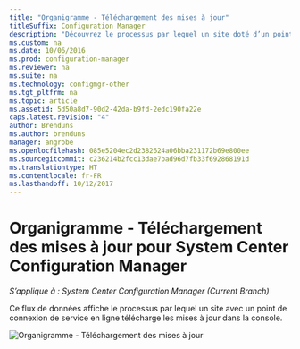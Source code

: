 ```yaml
---
title: "Organigramme - Téléchargement des mises à jour"
titleSuffix: Configuration Manager
description: "Découvrez le processus par lequel un site doté d’un point de connexion de service en ligne télécharge les mises à jour dans la console."
ms.custom: na
ms.date: 10/06/2016
ms.prod: configuration-manager
ms.reviewer: na
ms.suite: na
ms.technology: configmgr-other
ms.tgt_pltfrm: na
ms.topic: article
ms.assetid: 5d50a8d7-90d2-42da-b9fd-2edc190fa22e
caps.latest.revision: "4"
author: Brenduns
ms.author: brenduns
manager: angrobe
ms.openlocfilehash: 085e5204ec2d2382624a06bba231172b69e800ee
ms.sourcegitcommit: c236214b2fcc13dae7bad96d7fb33f692868191d
ms.translationtype: HT
ms.contentlocale: fr-FR
ms.lasthandoff: 10/12/2017
---
```

# <a name="flowchart---download-updates-for-system-center-configuration-manager"></a>Organigramme - Téléchargement des mises à jour pour System Center Configuration Manager

*S’applique à : System Center Configuration Manager (Current Branch)*

Ce flux de données affiche le processus par lequel un site avec un point de connexion de service en ligne télécharge les mises à jour dans la console.  

 ![Organigramme - Téléchargement des mises à jour](media/Flowchart---Download-updates.png)  

